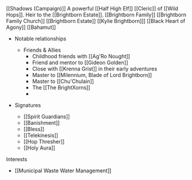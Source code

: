 [[Shadows (Campaign)]]
A powerful [[Half High Elf]] [[Cleric]] of [[Wild Hops]]. Heir to the [[Brightborn Estate]].
[[Brightborn Family]]
[[Brightborn Family Church]]
[[Brightborn Estate]]
[[Kylie Brightborn]]]
[[Black Heart of Agony]]
[[Bahamut]]


* Notable relationships
	* Friends & Allies
		* Childhood friends with [[Ag'Ro Nought]]
		* Friend and mentor to [[Gideon Golden]]
		* Close with [[Krenna Grist]] in their early adventures
		* Master to [[Milennium, Blade of Lord Brightborn]]
		* Master to [[Chu'Chulain]]
		* The [[The BrightXorns]]
		* 

* Signatures
	* [[Spirit Guardians]]
	* [[Banishment]]
	* [[Bless]]
	* [[Telekinesis]]
	* [[Hop Thresher]]
	* [[Holy Aura]]

Interests
* [[Municipal Waste Water Management]]